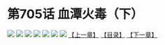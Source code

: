 # 第705话 血潭火毒（下）
![](https://mhpic.xiaomingtaiji.net/comic/D/斗破苍穹拆分版/705话/1.jpg-zymk.middle.webp)
![](https://mhpic.xiaomingtaiji.net/comic/D/斗破苍穹拆分版/705话/2.jpg-zymk.middle.webp)
![](https://mhpic.xiaomingtaiji.net/comic/D/斗破苍穹拆分版/705话/3.jpg-zymk.middle.webp)
![](https://mhpic.xiaomingtaiji.net/comic/D/斗破苍穹拆分版/705话/4.jpg-zymk.middle.webp)
![](https://mhpic.xiaomingtaiji.net/comic/D/斗破苍穹拆分版/705话/5.jpg-zymk.middle.webp)
![](https://mhpic.xiaomingtaiji.net/comic/D/斗破苍穹拆分版/705话/6.jpg-zymk.middle.webp)
![](https://mhpic.xiaomingtaiji.net/comic/D/斗破苍穹拆分版/705话/7.jpg-zymk.middle.webp)
[【上一章】](./706.md)
[【目录】](./READMD.md)
[【下一章】](./708.md)
